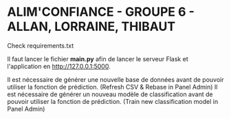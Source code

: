 # ALIM'CONFIANCE - GROUPE 6 - ALLAN, LORRAINE, THIBAUT
Check requirements.txt

Il faut lancer le fichier **main.py** afin de lancer le serveur Flask et l'application en http://127.0.0.1:5000. 

Il est nécessaire de générer une nouvelle base de données avant de pouvoir utiliser la fonction de prédiction. (Refresh CSV & Rebase in Panel Admin)
Il est nécessaire de générer un nouveau modèle de classification avant de pouvoir utiliser la fonction de prédiction. (Train new classification model in Panel Admin)
